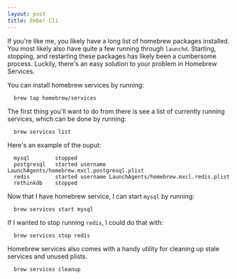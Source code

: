 ```yaml
---
layout: post
title: Ember-Cli
---
```

If you're like me, you likely have a long list of homebrew packages installed.
You most likely also have quite a few running through `launchd`. Starting,
stopping, and restarting these packages has likely been a cumbersome process.
Luckily, there's an easy solution to your problem in Homebrew Services.

You can install homebrew services by running:

~~~
  brew tap homebrew/services
~~~

The first thing you'll want to do from there is see a list of currently running
services, which can be done by running:

~~~
  brew services list
~~~

Here's an example of the ouput:

~~~
  mysql        stopped
  postgresql   started username LaunchAgents/homebrew.mxcl.postgresql.plist
  redis        started username LaunchAgents/homebrew.mxcl.redis.plist
  rethinkdb    stopped
~~~

Now that I have homebrew service, I can start `mysql` by running:

~~~
  brew services start mysql
~~~

If I wanted to stop running `redis`, I could do that with:

~~~
  brew services stop redis
~~~

Homebrew services also comes with a handy utility for cleaning up stale
services and unused plists.

~~~
  brew services cleanup
~~~

